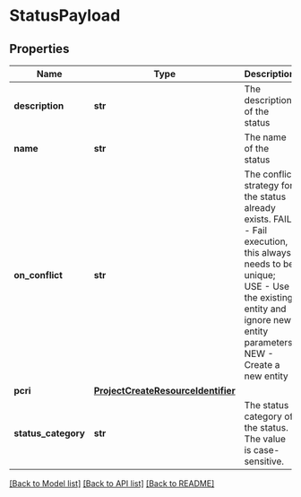 # StatusPayload

## Properties
Name | Type | Description | Notes
------------ | ------------- | ------------- | -------------
**description** | **str** | The description of the status | [optional] 
**name** | **str** | The name of the status | [optional] 
**on_conflict** | **str** | The conflict strategy for the status already exists. FAIL - Fail execution, this always needs to be unique; USE - Use the existing entity and ignore new entity parameters; NEW - Create a new entity | [optional] 
**pcri** | [**ProjectCreateResourceIdentifier**](ProjectCreateResourceIdentifier.md) |  | [optional] 
**status_category** | **str** | The status category of the status. The value is case-sensitive. | [optional] 

[[Back to Model list]](../README.md#documentation-for-models) [[Back to API list]](../README.md#documentation-for-api-endpoints) [[Back to README]](../README.md)

